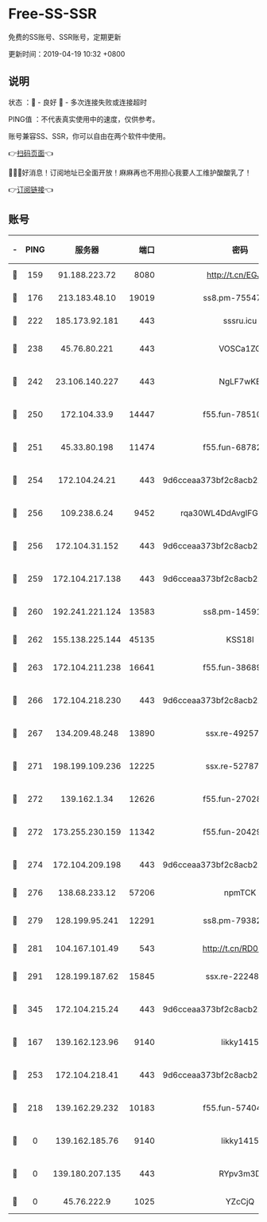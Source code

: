 # Free-SS-SSR

免费的SS账号、SSR账号，定期更新

更新时间：2019-04-19 10:32 +0800

## 说明

状态     ：🙂 - 良好 🙁 - 多次连接失败或连接超时

PING值   ：不代表真实使用中的速度，仅供参考。

账号兼容SS、SSR，你可以自由在两个软件中使用。

👉[扫码页面](https://liesauer.github.io/Free-SS-SSR/)👈

🎉🎉🎉好消息！订阅地址已全面开放！麻麻再也不用担心我要人工维护酸酸乳了！

👉[订阅链接](https://www.liesauer.net/yogurt/subscribe?ACCESS_TOKEN=DAYxR3mMaZAsaqUb)👈

## 账号

|-|PING|服务器|端口|密码|加密方式|区域|
|:----:|:----:|:-----:|-----:|:----:|:----:|:----:|
|🙂|159|91.188.223.72|8080|http://t.cn/EGJIyrl|rc4-md5|RU|
|🙂|176|213.183.48.10|19019|ss8.pm-75547341|rc4-md5|RU|
|🙂|222|185.173.92.181|443|sssru.icu|rc4-md5|RU|
|🙂|238|45.76.80.221|443|VOSCa1ZG|aes-256-cfb|DE|
|🙂|242|23.106.140.227|443|NgLF7wKB|aes-256-cfb|US|
|🙂|250|172.104.33.9|14447|f55.fun-78510232|aes-256-cfb|SG|
|🙂|251|45.33.80.198|11474|f55.fun-68782976|aes-256-cfb|US|
|🙂|254|172.104.24.21|443|9d6cceaa373bf2c8acb22e60b6a58be6|aes-256-cfb|US|
|🙂|256|109.238.6.24|9452|rqa30WL4DdAvgIFG6Fs3znzTa|aes-256-cfb|FR|
|🙂|256|172.104.31.152|443|9d6cceaa373bf2c8acb22e60b6a58be6|aes-256-cfb|US|
|🙂|259|172.104.217.138|443|9d6cceaa373bf2c8acb22e60b6a58be6|aes-256-cfb|US|
|🙂|260|192.241.221.124|13583|ss8.pm-14591915|aes-256-cfb|US|
|🙂|262|155.138.225.144|45135|KSS18l|rc4-md5|US|
|🙂|263|172.104.211.238|16641|f55.fun-38689817|aes-256-cfb|US|
|🙂|266|172.104.218.230|443|9d6cceaa373bf2c8acb22e60b6a58be6|aes-256-cfb|US|
|🙂|267|134.209.48.248|13890|ssx.re-49257265|aes-256-cfb|US|
|🙂|271|198.199.109.236|12225|ssx.re-52787591|aes-256-cfb|US|
|🙂|272|139.162.1.34|12626|f55.fun-27028669|aes-256-cfb|SG|
|🙂|272|173.255.230.159|11342|f55.fun-20429698|aes-256-cfb|US|
|🙂|274|172.104.209.198|443|9d6cceaa373bf2c8acb22e60b6a58be6|aes-256-cfb|US|
|🙂|276|138.68.233.12|57206|npmTCK|rc4-md5|US|
|🙂|279|128.199.95.241|12291|ss8.pm-79382755|aes-256-cfb|SG|
|🙂|281|104.167.101.49|543|http://t.cn/RD0D7sx|rc4-md5|CA|
|🙂|291|128.199.187.62|15845|ssx.re-22248043|aes-256-cfb|SG|
|🙂|345|172.104.215.24|443|9d6cceaa373bf2c8acb22e60b6a58be6|aes-256-cfb|US|
|🙂|167|139.162.123.96|9140|likky1415|aes-256-cfb|JP|
|🙂|253|172.104.218.41|443|9d6cceaa373bf2c8acb22e60b6a58be6|aes-256-cfb|US|
|🙁|218|139.162.29.232|10183|f55.fun-57404828|aes-256-cfb|SG|
|🙁|0|139.162.185.76|9140|likky1415|aes-256-cfb|DE|
|🙁|0|139.180.207.135|443|RYpv3m3D|aes-256-cfb|JP|
|🙁|0|45.76.222.9|1025|YZcCjQ|rc4-md5|JP|
